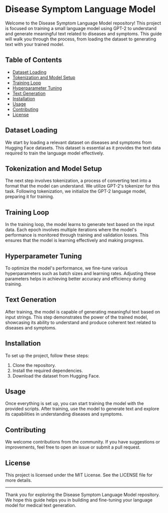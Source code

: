 # Disease Symptom Language Model

Welcome to the Disease Symptom Language Model repository! This project is focused on training a small language model using GPT-2 to understand and generate meaningful text related to diseases and symptoms. This guide will walk you through the process, from loading the dataset to generating text with your trained model.

## Table of Contents
- [Dataset Loading](#dataset-loading)
- [Tokenization and Model Setup](#tokenization-and-model-setup)
- [Training Loop](#training-loop)
- [Hyperparameter Tuning](#hyperparameter-tuning)
- [Text Generation](#text-generation)
- [Installation](#installation)
- [Usage](#usage)
- [Contributing](#contributing)
- [License](#license)

## Dataset Loading

We start by loading a relevant dataset on diseases and symptoms from Hugging Face datasets. This dataset is essential as it provides the text data required to train the language model effectively.

## Tokenization and Model Setup

The next step involves tokenization, a process of converting text into a format that the model can understand. We utilize GPT-2's tokenizer for this task. Following tokenization, we initialize the GPT-2 language model, preparing it for training.

## Training Loop

In the training loop, the model learns to generate text based on the input data. Each epoch involves multiple iterations where the model's performance is monitored through training and validation losses. This ensures that the model is learning effectively and making progress.

## Hyperparameter Tuning

To optimize the model's performance, we fine-tune various hyperparameters such as batch sizes and learning rates. Adjusting these parameters helps in achieving better accuracy and efficiency during training.

## Text Generation

After training, the model is capable of generating meaningful text based on input strings. This step demonstrates the power of the trained model, showcasing its ability to understand and produce coherent text related to diseases and symptoms.

## Installation

To set up the project, follow these steps:
1. Clone the repository.
2. Install the required dependencies.
3. Download the dataset from Hugging Face.

## Usage

Once everything is set up, you can start training the model with the provided scripts. After training, use the model to generate text and explore its capabilities in understanding diseases and symptoms.

## Contributing

We welcome contributions from the community. If you have suggestions or improvements, feel free to open an issue or submit a pull request.

## License

This project is licensed under the MIT License. See the LICENSE file for more details.

---

Thank you for exploring the Disease Symptom Language Model repository. We hope this guide helps you in building and fine-tuning your language model for medical text generation.
